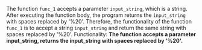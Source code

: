 The function `func_1` accepts a parameter `input_string`, which is a string. After executing the function body, the program returns the `input_string` with spaces replaced by '%20'. Therefore, the functionality of the function `func_1` is to accept a string `input_string` and return the same string with spaces replaced by '%20'.
Functionality: **The function accepts a parameter input_string, returns the input_string with spaces replaced by '%20'.**
